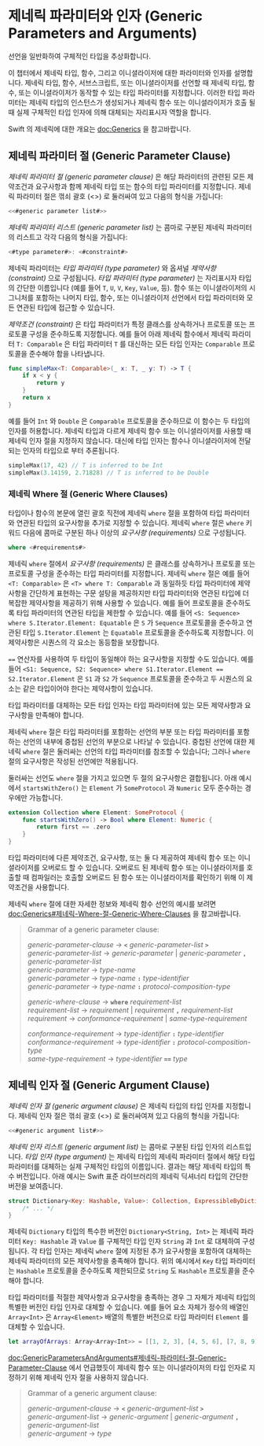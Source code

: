 # 제네릭 파라미터와 인자 (Generic Parameters and Arguments)

선언을 일반화하여 구체적인 타입을 추상화합니다.

이 챕터에서 제네릭 타입, 함수, 그리고 이니셜라이저에 대한 파라미터와 인자를 설명합니다. 제네릭 타입, 함수, 서브스크립트, 또는 이니셜라이저를 선언할 때 제네릭 타입, 함수, 또는 이니셜라이저가 동작할 수 있는 타입 파라미터를 지정합니다. 이러한 타입 파라미터는 제네릭 타입의 인스턴스가 생성되거나 제네릭 함수 또는 이니셜라이저가 호출 될 때 실제 구체적인 타입 인자에 의해 대체되는 자리표시자 역할을 합니다.

Swift 의 제네릭에 대한 개요는 <doc:Generics> 을 참고바랍니다.

## 제네릭 파라미터 절 (Generic Parameter Clause)

_제네릭 파라미터 절 (generic parameter clause)_ 은 해당 파라미터의 관련된 모든 제약조건과 요구사항과 함께 제네릭 타입 또는 함수의 타입 파라미터를 지정합니다. 제네릭 파라미터 절은 꺾쇠 괄호 (<>) 로 둘러싸여 있고 다음의 형식을 가집니다:

```swift
<<#generic parameter list#>>
```

_제네릭 파라미터 리스트 (generic parameter list)_ 는 콤마로 구분된 제네릭 파라미터의 리스트고 각각 다음의 형식을 가집니다:

```swift
<#type parameter#>: <#constraint#>
```

제네릭 파라미터는 _타입 파라미터 (type parameter)_ 와 옵셔널 _제약사항 (constraint)_ 으로 구성됩니다. _타입 파라미터 (type parameter)_ 는 자리표시자 타입의 간단한 이름입니다 (예를 들어 `T`, `U`, `V`, `Key`, `Value`, 등). 함수 또는 이니셜라이저의 시그니처를 포함하는 나머지 타입, 함수, 또는 이니셜라이저 선언에서 타입 파라미터와 모든 연관된 타입에 접근할 수 있습니다.

_제약조건 (constraint)_ 은 타입 파라미터가 특정 클래스를 상속하거나 프로토콜 또는 프로토콜 구성을 준수하도록 지정합니다. 예를 들어 아래 제네릭 함수에서 제네릭 파라미터 `T: Comparable` 은 타입 파라미터 `T` 를 대신하는 모든 타입 인자는 `Comparable` 프로토콜을 준수해야 함을 나타냅니다.

```swift
func simpleMax<T: Comparable>(_ x: T, _ y: T) -> T {
    if x < y {
        return y
    }
    return x
}
```

예를 들어 `Int` 와 `Double` 은 `Comparable` 프로토콜을 준수하므로 이 함수는 두 타입의 인자를 허용합니다. 제네릭 타입과 다르게 제네릭 함수 또는 이니셜라이저를 사용할 때 제네릭 인자 절을 지정하지 않습니다. 대신에 타입 인자는 함수나 이니셜라이저에 전달되는 인자의 타입으로 부터 추론됩니다.

```swift
simpleMax(17, 42) // T is inferred to be Int
simpleMax(3.14159, 2.71828) // T is inferred to be Double
```

### 제네릭 Where 절 (Generic Where Clauses)

타입이나 함수의 본문에 열린 괄호 직전에 제네릭 `where` 절을 포함하여 타입 파라미터와 연관된 타입의 요구사항을 추가로 지정할 수 있습니다. 제네릭 `where` 절은 `where` 키워드 다음에 콤마로 구분된 하나 이상의 _요구사항 (requirements)_ 으로 구성됩니다.

```swift
where <#requirements#>
```

제네릭 `where` 절에서 _요구사항 (requirements)_ 은 클래스를 상속하거나 프로토콜 또는 프로토콜 구성을 준수하는 타입 파라미터를 지정합니다. 제네릭 `where` 절은 예를 들어 `<T: Comparable>` 은 `<T> where T: Comparable` 과 동일하듯 타입 파라미터에 제약사항을 간단하게 표현하는 구문 설탕을 제공하지만 타입 파라미터와 연관된 타입에 더 복잡한 제약사항을 제공하기 위해 사용할 수 있습니다. 예를 들어 프로토콜을 준수하도록 타입 파라미터의 연관된 타입을 제한할 수 있습니다. 예를 들어 `<S: Sequence> where S.Iterator.Element: Equatable` 은 `S` 가 `Sequence` 프로토콜을 준수하고 연관된 타입 `S.Iterator.Element` 는 `Equatable` 프로토콜을 준수하도록 지정합니다. 이 제약사항은 시퀀스의 각 요소는 동등함을 보장합니다.

`==` 연산자를 사용하여 두 타입이 동일해야 하는 요구사항을 지정할 수도 있습니다. 예를 들어 `<S1: Sequence, S2: Sequence> where S1.Iterator.Element == S2.Iterator.Element` 은 `S1` 과 `S2` 가 `Sequence` 프로토콜을 준수하고 두 시퀀스의 요소는 같은 타입이어야 한다는 제약사항이 있습니다.

타입 파라미터를 대체하는 모든 타입 인자는 타입 파라미터에 있는 모든 제약사항과 요구사항을 만족해야 합니다.

제네릭 `where` 절은 타입 파라미터를 포함하는 선언의 부분 또는 타입 파라미터를 포함하는 선언의 내부에 중첩된 선언의 부분으로 나타날 수 있습니다. 중첩된 선언에 대한 제네릭 `where` 절은 둘러싸는 선언의 타입 파라미터를 참조할 수 있습니다; 그러나 `where` 절의 요구사항은 작성된 선언에만 적용됩니다.

둘러싸는 선언도 `where` 절을 가지고 있으면 두 절의 요구사항은 결합됩니다. 아래 예시에서 `startsWithZero()` 는 `Element` 가 `SomeProtocol` 과 `Numeric` 모두 준수하는 경우에만 가능합니다.

```swift
extension Collection where Element: SomeProtocol {
    func startsWithZero() -> Bool where Element: Numeric {
        return first == .zero
    }
}
```

타입 파라미터에 다른 제약조건, 요구사항, 또는 둘 다 제공하여 제네릭 함수 또는 이니셜라이저를 오버로드 할 수 있습니다. 오버로드 된 제네릭 함수 또는 이니셜라이저를 호출할 때 컴파일러는 호출할 오버로드 된 함수 또는 이니셜라이저를 확인하기 위해 이 제약조건을 사용합니다.

제네릭 `where` 절에 대한 자세한 정보와 제네릭 함수 선언의 예시를 보려면 <doc:Generics#제네릭-Where-절-Generic-Where-Clauses> 을 참고바랍니다.

> Grammar of a generic parameter clause:
>
> *generic-parameter-clause* → **`<`** *generic-parameter-list* **`>`** \
> *generic-parameter-list* → *generic-parameter* | *generic-parameter* **`,`** *generic-parameter-list* \
> *generic-parameter* → *type-name* \
> *generic-parameter* → *type-name* **`:`** *type-identifier* \
> *generic-parameter* → *type-name* **`:`** *protocol-composition-type*
>
> *generic-where-clause* → **`where`** *requirement-list* \
> *requirement-list* → *requirement* | *requirement* **`,`** *requirement-list* \
> *requirement* → *conformance-requirement* | *same-type-requirement*
>
> *conformance-requirement* → *type-identifier* **`:`** *type-identifier* \
> *conformance-requirement* → *type-identifier* **`:`** *protocol-composition-type* \
> *same-type-requirement* → *type-identifier* **`==`** *type*

## 제네릭 인자 절 (Generic Argument Clause)

_제네릭 인자 절 (generic argument clause)_ 은 제네릭 타입의 타입 인자를 지정합니다. 제네릭 인자 절은 꺾쇠 괄호 (<>) 로 둘러싸여져 있고 다음의 형식을 가집니다:

```swift
<<#generic argument list#>>
```

_제네릭 인자 리스트 (generic argument list)_ 는 콤마로 구분된 타입 인자의 리스트입니다. _타입 인자 (type argument)_ 는 제네릭 타입의 제네릭 파라미터 절에서 해당 타입 파라미터를 대체하는 실제 구체적인 타입의 이름입니다. 결과는 해당 제네릭 타입의 특수 버전입니다. 아래 예시는 Swift 표준 라이브러리의 제네릭 딕셔너리 타입의 간단한 버전을 보여줍니다.

```swift
struct Dictionary<Key: Hashable, Value>: Collection, ExpressibleByDictionaryLiteral {
    /* ... */
}
```

제네릭 `Dictionary` 타입의 특수한 버전인 `Dictionary<String, Int>` 는 제네릭 파라미터 `Key: Hashable` 과 `Value` 를 구체적인 타입 인자 `String` 과 `Int` 로 대체하여 구성됩니다. 각 타입 인자는 제네릭 `where` 절에 지정된 추가 요구사항을 포함하여 대체하는 제네릭 파라미터의 모든 제약사항을 충족해야 합니다. 위의 예시에서 `Key` 타입 파라미터는 `Hashable` 프로토콜을 준수하도록 제한되므로 `String` 도 `Hashable` 프로토콜을 준수해야 합니다.

타입 파라미터를 적절한 제약사항과 요구사항을 충족하는 경우 그 자체가 제네릭 타입의 특별한 버전인 타입 인자로 대체할 수 있습니다. 예를 들어 요소 자체가 정수의 배열인 `Array<Int>` 은 `Array<Element>` 배열의 특별한 버전으로 타입 파라미터 `Element` 를 대체할 수 있습니다.

```swift
let arrayOfArrays: Array<Array<Int>> = [[1, 2, 3], [4, 5, 6], [7, 8, 9]]
```

<doc:GenericParametersAndArguments#제네릭-파라미터-절-Generic-Parameter-Clause> 에서 언급했듯이 제네릭 함수 또는 이니셜라이저의 타입 인자로 지정하기 위해 제네릭 인자 절을 사용하지 않습니다.

> Grammar of a generic argument clause:
>
> *generic-argument-clause* → **`<`** *generic-argument-list* **`>`** \
> *generic-argument-list* → *generic-argument* | *generic-argument* **`,`** *generic-argument-list* \
> *generic-argument* → *type*
